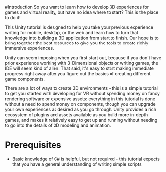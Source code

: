 
#Introduction
So you want to learn how to develop 3D experiences for games and virtual reality, but have no idea where to start? This is the place to do it!

This Unity tutorial is designed to help you take your previous experience writing for mobile, desktop, or the web and learn how to turn that knowledge into building a 3D application from start to finish. Our hope is to bring together the best resources to give you the tools to create richly immersive experiences.

Unity can seem imposing when you first start out, because if you don't have prior experience working with 3-Dimensional objects or writing games, the IDE will seem kind of alien. That said, it's easy to start making immediate progress right away after you figure out the basics of creating different game components.

There are a lot of ways to create 3D environments - this is a simple tutorial to get you started with developing for VR without spending money on fancy rendering software or expensive assets: everything in this tutorial is done without a need to spend money on components, though you can upgrade your own experiences as desired as you go through. Unity provides a rich ecosystem of plugins and assets available as you build more in-depth games, and makes it relatively easy to get up and running without needing to go into the details of 3D modeling and animation.


# Prerequisites
* Basic knowledge of C# is helpful, but not required - this tutorial expects that you have a general understanding of writing simple scripts
